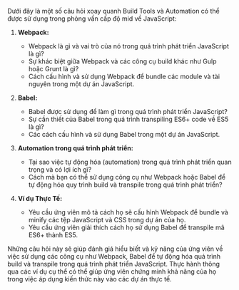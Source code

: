 Dưới đây là một số câu hỏi xoay quanh Build Tools và Automation có thể được sử dụng trong phỏng vấn cấp độ mid về JavaScript:

1. **Webpack:**

   - Webpack là gì và vai trò của nó trong quá trình phát triển JavaScript là gì?
   - Sự khác biệt giữa Webpack và các công cụ build khác như Gulp hoặc Grunt là gì?
   - Cách cấu hình và sử dụng Webpack để bundle các module và tài nguyên trong một dự án JavaScript.

2. **Babel:**

   - Babel được sử dụng để làm gì trong quá trình phát triển JavaScript?
   - Sự cần thiết của Babel trong quá trình transpiling ES6+ code về ES5 là gì?
   - Các cách cấu hình và sử dụng Babel trong một dự án JavaScript.

3. **Automation trong quá trình phát triển:**

   - Tại sao việc tự động hóa (automation) trong quá trình phát triển quan trọng và có lợi ích gì?
   - Cách mà bạn có thể sử dụng công cụ như Webpack hoặc Babel để tự động hóa quy trình build và transpile trong quá trình phát triển?

4. **Ví dụ Thực Tế:**
   - Yêu cầu ứng viên mô tả cách họ sẽ cấu hình Webpack để bundle và minify các tệp JavaScript và CSS trong dự án của họ.
   - Yêu cầu ứng viên giải thích cách họ sử dụng Babel để transpile mã ES6+ thành ES5.

Những câu hỏi này sẽ giúp đánh giá hiểu biết và kỹ năng của ứng viên về việc sử dụng các công cụ như Webpack, Babel để tự động hóa quá trình build và transpile trong quá trình phát triển JavaScript. Thực hành thông qua các ví dụ cụ thể có thể giúp ứng viên chứng minh khả năng của họ trong việc áp dụng kiến thức này vào các dự án thực tế.
